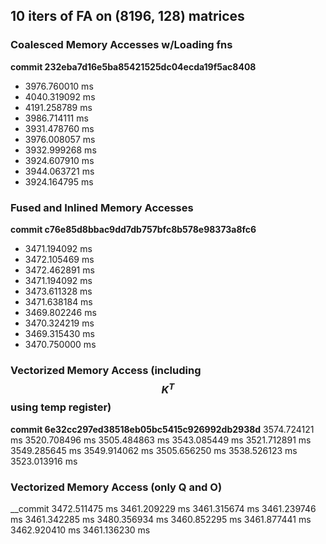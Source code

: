 
## 10 iters of FA on (8196, 128) matrices
### Coalesced Memory Accesses w/Loading fns 
__commit 232eba7d16e5ba85421525dc04ecda19f5ac8408__
- 3976.760010 ms
- 4040.319092 ms
- 4191.258789 ms
- 3986.714111 ms
- 3931.478760 ms
- 3976.008057 ms
- 3932.999268 ms
- 3924.607910 ms
- 3944.063721 ms
- 3924.164795 ms

### Fused and Inlined Memory Accesses
__commit c76e85d8bbac9dd7db757bfc8b578e98373a8fc6__
- 3471.194092 ms
- 3472.105469 ms
- 3472.462891 ms
- 3471.194092 ms
- 3473.611328 ms
- 3471.638184 ms
- 3469.802246 ms
- 3470.324219 ms
- 3469.315430 ms
- 3470.750000 ms

### Vectorized Memory Access (including $$K^T$$ using temp register)
__commit 6e32cc297ed38518eb05bc5415c926992db2938d__
3574.724121 ms
3520.708496 ms
3505.484863 ms
3543.085449 ms
3521.712891 ms
3549.285645 ms
3549.914062 ms
3505.656250 ms
3538.526123 ms
3523.013916 ms

### Vectorized Memory Access (only Q and O)
__commit 
3472.511475 ms
3461.209229 ms
3461.315674 ms
3461.239746 ms
3461.342285 ms
3480.356934 ms
3460.852295 ms
3461.877441 ms
3462.920410 ms
3461.136230 ms
